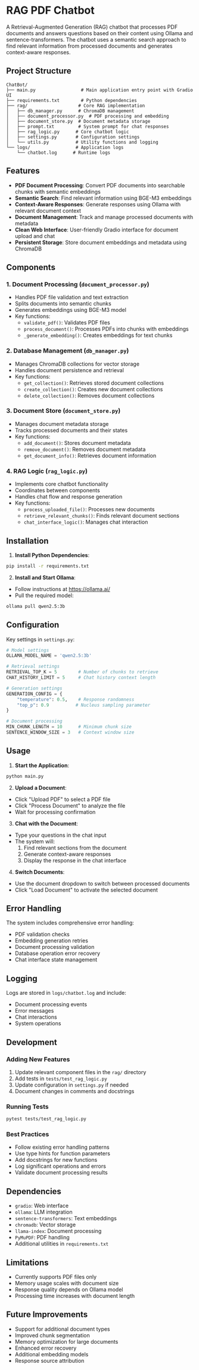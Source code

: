 # RAG PDF Chatbot

A Retrieval-Augmented Generation (RAG) chatbot that processes PDF documents and answers questions based on their content using Ollama and sentence-transformers. The chatbot uses a semantic search approach to find relevant information from processed documents and generates context-aware responses.

## Project Structure

```
ChatBot/
├── main.py                 # Main application entry point with Gradio UI
├── requirements.txt        # Python dependencies
├── rag/                   # Core RAG implementation
│   ├── db_manager.py      # ChromaDB management
│   ├── document_processor.py  # PDF processing and embedding
│   ├── document_store.py  # Document metadata storage
│   ├── prompt.txt         # System prompt for chat responses
│   ├── rag_logic.py      # Core chatbot logic
│   ├── settings.py       # Configuration settings
│   └── utils.py          # Utility functions and logging
└── logs/                 # Application logs
    └── chatbot.log      # Runtime logs
```

## Features

- **PDF Document Processing**: Convert PDF documents into searchable chunks with semantic embeddings
- **Semantic Search**: Find relevant information using BGE-M3 embeddings
- **Context-Aware Responses**: Generate responses using Ollama with relevant document context
- **Document Management**: Track and manage processed documents with metadata
- **Clean Web Interface**: User-friendly Gradio interface for document upload and chat
- **Persistent Storage**: Store document embeddings and metadata using ChromaDB

## Components

### 1. Document Processing (`document_processor.py`)
- Handles PDF file validation and text extraction
- Splits documents into semantic chunks
- Generates embeddings using BGE-M3 model
- Key functions:
  - `validate_pdf()`: Validates PDF files
  - `process_document()`: Processes PDFs into chunks with embeddings
  - `_generate_embedding()`: Creates embeddings for text chunks

### 2. Database Management (`db_manager.py`)
- Manages ChromaDB collections for vector storage
- Handles document persistence and retrieval
- Key functions:
  - `get_collection()`: Retrieves stored document collections
  - `create_collection()`: Creates new document collections
  - `delete_collection()`: Removes document collections

### 3. Document Store (`document_store.py`)
- Manages document metadata storage
- Tracks processed documents and their states
- Key functions:
  - `add_document()`: Stores document metadata
  - `remove_document()`: Removes document metadata
  - `get_document_info()`: Retrieves document information

### 4. RAG Logic (`rag_logic.py`)
- Implements core chatbot functionality
- Coordinates between components
- Handles chat flow and response generation
- Key functions:
  - `process_uploaded_file()`: Processes new documents
  - `retrieve_relevant_chunks()`: Finds relevant document sections
  - `chat_interface_logic()`: Manages chat interaction

## Installation

1. **Install Python Dependencies**:
```bash
pip install -r requirements.txt
```

2. **Install and Start Ollama**:
- Follow instructions at https://ollama.ai/
- Pull the required model:
```bash
ollama pull qwen2.5:3b
```

## Configuration

Key settings in `settings.py`:

```python
# Model settings
OLLAMA_MODEL_NAME = 'qwen2.5:3b'

# Retrieval settings
RETRIEVAL_TOP_K = 5        # Number of chunks to retrieve
CHAT_HISTORY_LIMIT = 5     # Chat history context length

# Generation settings
GENERATION_CONFIG = {
    "temperature": 0.5,    # Response randomness
    "top_p": 0.9          # Nucleus sampling parameter
}

# Document processing
MIN_CHUNK_LENGTH = 10      # Minimum chunk size
SENTENCE_WINDOW_SIZE = 3   # Context window size
```

## Usage

1. **Start the Application**:
```bash
python main.py
```

2. **Upload a Document**:
- Click "Upload PDF" to select a PDF file
- Click "Process Document" to analyze the file
- Wait for processing confirmation

3. **Chat with the Document**:
- Type your questions in the chat input
- The system will:
  1. Find relevant sections from the document
  2. Generate context-aware responses
  3. Display the response in the chat interface

4. **Switch Documents**:
- Use the document dropdown to switch between processed documents
- Click "Load Document" to activate the selected document

## Error Handling

The system includes comprehensive error handling:
- PDF validation checks
- Embedding generation retries
- Document processing validation
- Database operation error recovery
- Chat interface state management

## Logging

Logs are stored in `logs/chatbot.log` and include:
- Document processing events
- Error messages
- Chat interactions
- System operations

## Development

### Adding New Features

1. Update relevant component files in the `rag/` directory
2. Add tests in `tests/test_rag_logic.py`
3. Update configuration in `settings.py` if needed
4. Document changes in comments and docstrings

### Running Tests

```bash
pytest tests/test_rag_logic.py
```

### Best Practices

- Follow existing error handling patterns
- Use type hints for function parameters
- Add docstrings for new functions
- Log significant operations and errors
- Validate document processing results

## Dependencies

- `gradio`: Web interface
- `ollama`: LLM integration
- `sentence-transformers`: Text embeddings
- `chromadb`: Vector storage
- `llama-index`: Document processing
- `PyMuPDF`: PDF handling
- Additional utilities in `requirements.txt`

## Limitations

- Currently supports PDF files only
- Memory usage scales with document size
- Response quality depends on Ollama model
- Processing time increases with document length

## Future Improvements

- Support for additional document types
- Improved chunk segmentation
- Memory optimization for large documents
- Enhanced error recovery
- Additional embedding models
- Response source attribution